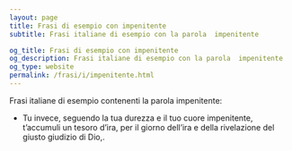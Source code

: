 ```yaml
---
layout: page
title: Frasi di esempio con impenitente 
subtitle: Frasi italiane di esempio con la parola  impenitente

og_title: Frasi di esempio con impenitente 
og_description: Frasi italiane di esempio con la parola  impenitente
og_type: website
permalink: /frasi/i/impenitente.html
---
```


Frasi italiane di esempio contenenti la parola impenitente:


- Tu invece, seguendo la tua durezza e il tuo cuore impenitente, t’accumuli un tesoro d’ira, per il giorno dell’ira e della rivelazione del giusto giudizio di Dio,.

